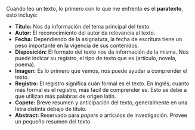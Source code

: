 Cuando leo un texto, lo primero con lo que me enfrento es el **paratexto**, esto incluye:

- **Título:** Nos da información del tema principal del texto.
- **Autor:** El reconocimiento del autor da relevancia al texto.
- **Fecha:** Dependiendo de la asignatura, la fecha de escritura tiene un peso importante en la vigencia de sus contenidos.
- **Disposición:** El formato del texto nos da información de la misma. Nos puede indicar su registro, el tipo de texto que es (artículo, novela, poema).
- **Imagen:** Es lo primero que vemos, nos puede ayudar a comprender el texto.
- **Registro:** El registro significa cuán formal es el texto. En inglés, cuanto más formal es el registro, más fácil de comprender es. Esto se debe a que utilizan más palabras de origen latín.
- **Copete:** Breve resumen y anticipación del texto, generalmente en una letra distinta debajo de título.
- **Abstract:** Reservado para *papers* o artículos de investigación. Provee un pequeño resumen del texto
